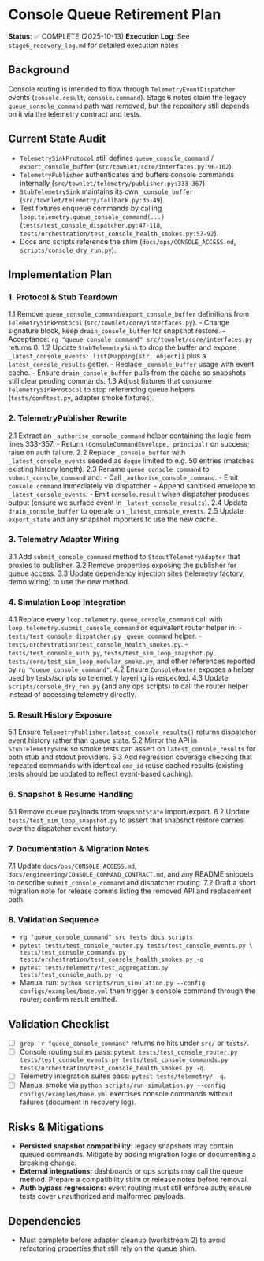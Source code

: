 # Console Queue Retirement Plan

**Status**: ✅ COMPLETE (2025-10-13)
**Execution Log**: See `stage6_recovery_log.md` for detailed execution notes

## Background
Console routing is intended to flow through `TelemetryEventDispatcher` events (`console.result`, `console.command`). Stage 6 notes claim the legacy `queue_console_command` path was removed, but the repository still depends on it via the telemetry contract and tests.

## Current State Audit
- `TelemetrySinkProtocol` still defines `queue_console_command` / `export_console_buffer` (`src/townlet/core/interfaces.py:96-102`).
- `TelemetryPublisher` authenticates and buffers console commands internally (`src/townlet/telemetry/publisher.py:333-367`).
- `StubTelemetrySink` maintains its own `_console_buffer` (`src/townlet/telemetry/fallback.py:35-49`).
- Test fixtures enqueue commands by calling `loop.telemetry.queue_console_command(...)` (`tests/test_console_dispatcher.py:47-118`, `tests/orchestration/test_console_health_smokes.py:57-92`).
- Docs and scripts reference the shim (`docs/ops/CONSOLE_ACCESS.md`, `scripts/console_dry_run.py`).

## Implementation Plan

### 1. Protocol & Stub Teardown
1.1 Remove `queue_console_command`/`export_console_buffer` definitions from
    `TelemetrySinkProtocol` (`src/townlet/core/interfaces.py`).
    - Change signature block, keep `drain_console_buffer` for snapshot restore.
    - Acceptance: `rg "queue_console_command" src/townlet/core/interfaces.py`
      returns 0.
1.2 Update `StubTelemetrySink` to drop the buffer and expose
    `_latest_console_events: list[Mapping[str, object]]` plus a
    `latest_console_results` getter.
    - Replace `_console_buffer` usage with event cache.
    - Ensure `drain_console_buffer` pulls from the cache so snapshots still
      clear pending commands.
1.3 Adjust fixtures that consume `TelemetrySinkProtocol` to stop referencing
    queue helpers (`tests/conftest.py`, adapter smoke fixtures).

### 2. TelemetryPublisher Rewrite
2.1 Extract an `_authorise_console_command` helper containing the logic from
    lines 333-357.
    - Return `(ConsoleCommandEnvelope, principal)` on success; raise on auth
      failure.
2.2 Replace `_console_buffer` with `_latest_console_events` seeded as `deque`
    limited to e.g. 50 entries (matches existing history length).
2.3 Rename `queue_console_command` to `submit_console_command` and:
    - Call `_authorise_console_command`.
    - Emit `console.command` immediately via dispatcher.
    - Append sanitised envelope to `_latest_console_events`.
    - Emit `console.result` when dispatcher produces output (ensure we surface
      event in `_latest_console_results`).
2.4 Update `drain_console_buffer` to operate on `_latest_console_events`.
2.5 Update `export_state` and any snapshot importers to use the new cache.

### 3. Telemetry Adapter Wiring
3.1 Add `submit_console_command` method to `StdoutTelemetryAdapter` that proxies
    to publisher.
3.2 Remove properties exposing the publisher for queue access.
3.3 Update dependency injection sites (telemetry factory, demo wiring) to use
    the new method.

### 4. Simulation Loop Integration
4.1 Replace every `loop.telemetry.queue_console_command` call with
    `loop.telemetry.submit_console_command` or equivalent router helper in:
    - `tests/test_console_dispatcher.py` `_queue_command` helper.
    - `tests/orchestration/test_console_health_smokes.py`.
    - `tests/test_console_auth.py`, `tests/test_sim_loop_snapshot.py`,
      `tests/core/test_sim_loop_modular_smoke.py`, and other references reported
      by `rg "queue_console_command"`.
4.2 Ensure `ConsoleRouter` exposes a helper used by tests/scripts so telemetry
    layering is respected.
4.3 Update `scripts/console_dry_run.py` (and any ops scripts) to call the
    router helper instead of accessing telemetry directly.

### 5. Result History Exposure
5.1 Ensure `TelemetryPublisher.latest_console_results()` returns dispatcher
    event history rather than queue state.
5.2 Mirror the API in `StubTelemetrySink` so smoke tests can assert on
    `latest_console_results` for both stub and stdout providers.
5.3 Add regression coverage checking that repeated commands with identical
    `cmd_id` reuse cached results (existing tests should be updated to reflect
    event-based caching).

### 6. Snapshot & Resume Handling
6.1 Remove queue payloads from `SnapshotState` import/export.
6.2 Update `tests/test_sim_loop_snapshot.py` to assert that snapshot restore
    carries over the dispatcher event history.

### 7. Documentation & Migration Notes
7.1 Update `docs/ops/CONSOLE_ACCESS.md`,
    `docs/engineering/CONSOLE_COMMAND_CONTRACT.md`, and any README snippets to
    describe `submit_console_command` and dispatcher routing.
7.2 Draft a short migration note for release comms listing the removed API and
    replacement path.

### 8. Validation Sequence
- `rg "queue_console_command" src tests docs scripts`
- `pytest tests/test_console_router.py tests/test_console_events.py \
         tests/test_console_commands.py tests/orchestration/test_console_health_smokes.py -q`
- `pytest tests/telemetry/test_aggregation.py tests/test_console_auth.py -q`
- Manual run: `python scripts/run_simulation.py --config configs/examples/base.yml`
  then trigger a console command through the router; confirm result emitted.

## Validation Checklist
- [ ] `grep -r "queue_console_command"` returns no hits under `src/` or `tests/`.
- [ ] Console routing suites pass: `pytest tests/test_console_router.py tests/test_console_events.py tests/test_console_commands.py tests/orchestration/test_console_health_smokes.py -q`.
- [ ] Telemetry integration suites pass: `pytest tests/telemetry/ -q`.
- [ ] Manual smoke via `python scripts/run_simulation.py --config configs/examples/base.yml` exercises console commands without failures (document in recovery log).

## Risks & Mitigations
- **Persisted snapshot compatibility:** legacy snapshots may contain queued commands. Mitigate by adding migration logic or documenting a breaking change.
- **External integrations:** dashboards or ops scripts may call the queue method. Prepare a compatibility shim or release notes before removal.
- **Auth bypass regressions:** event routing must still enforce auth; ensure tests cover unauthorized and malformed payloads.

## Dependencies
- Must complete before adapter cleanup (workstream 2) to avoid refactoring properties that still rely on the queue shim.
